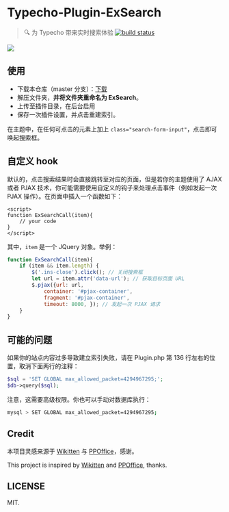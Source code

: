 # Typecho-Plugin-ExSearch

> 🔍 为 Typecho 带来实时搜索体验 [![build status](https://img.shields.io/travis/AlanDecode/Typecho-Plugin-ExSearch/source.svg?style=flat-square)](https://travis-ci.org/AlanDecode/Typecho-Plugin-ExSearch)

![](https://wx2.sinaimg.cn/large/0060lm7Tly1g0c0wvk8s4j311b0n7qbr.jpg)

## 使用

* 下载本仓库（master 分支）：[下载](https://github.com/AlanDecode/Typecho-Plugin-ExSearch/archive/master.zip)
* 解压文件夹，**并将文件夹重命名为 ExSearch**。
* 上传至插件目录，在后台启用
* 保存一次插件设置，并点击重建索引。

在主题中，在任何可点击的元素上加上 `class="search-form-input"`，点击即可唤起搜索框。

## 自定义 hook

默认的，点击搜索结果时会直接跳转至对应的页面，但是若你的主题使用了 AJAX 或者 PJAX 技术，你可能需要使用自定义的钩子来处理点击事件（例如发起一次 PJAX 操作）。在页面中插入一个函数如下：

```
<script>
function ExSearchCall(item){
    // your code
}
</script>
```

其中，`item` 是一个 JQuery 对象。举例：

```javascript
function ExSearchCall(item){
    if (item && item.length) {
        $('.ins-close').click(); // 关闭搜索框
        let url = item.attr('data-url'); // 获取目标页面 URL
        $.pjax({url: url, 
            container: '#pjax-container',
            fragment: '#pjax-container',
            timeout: 8000, }); // 发起一次 PJAX 请求
    }
}
```

## 可能的问题

如果你的站点内容过多导致建立索引失败，请在 Plugin.php 第 136 行左右的位置，取消下面两行的注释：

```php
$sql = 'SET GLOBAL max_allowed_packet=4294967295;';
$db->query($sql);
```

注意，这需要高级权限。你也可以手动对数据库执行：

```bash
mysql > SET GLOBAL max_allowed_packet=4294967295;
```

## Credit

本项目灵感来源于 [Wikitten](https://github.com/zthxxx/hexo-theme-Wikitten) 与 [PPOffice](https://github.com/ppoffice)，感谢。

This project is inspired by [Wikitten](https://github.com/zthxxx/hexo-theme-Wikitten) and [PPOffice](https://github.com/ppoffice), thanks.

## LICENSE

MIT.
